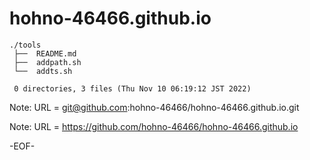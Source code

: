 # hohno-46466.github.io

    ./tools
     ├──  README.md
     ├──  addpath.sh
     └──  addts.sh
     
     0 directories, 3 files (Thu Nov 10 06:19:12 JST 2022)

Note: URL = git@github.com:hohno-46466/hohno-46466.github.io.git

Note: URL = https://github.com/hohno-46466/hohno-46466.github.io

-EOF-

